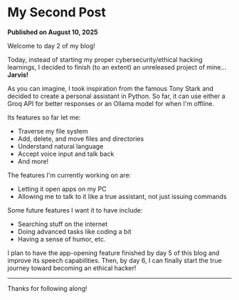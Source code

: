 # My Second Post

**Published on August 10, 2025**

Welcome to day 2 of my blog!

Today, instead of starting my proper cybersecurity/ethical hacking learnings, I decided to finish (to an extent) an unreleased project of mine... **Jarvis!**

As you can imagine, I took inspiration from the famous Tony Stark and decided to create a personal assistant in Python. So far, it can use either a Groq API for better responses or an Ollama model for when I'm offline.

Its features so far let me:
- Traverse my file system
- Add, delete, and move files and directories
- Understand natural language
- Accept voice input and talk back
- And more!

The features I'm currently working on are:
- Letting it open apps on my PC
- Allowing me to talk to it like a true assistant, not just issuing commands

Some future features I want it to have include:
- Searching stuff on the internet
- Doing advanced tasks like coding a bit
- Having a sense of humor, etc.

I plan to have the app-opening feature finished by day 5 of this blog and improve its speech capabilities. Then, by day 6, I can finally start the true journey toward becoming an ethical hacker!

---

Thanks for following along!
